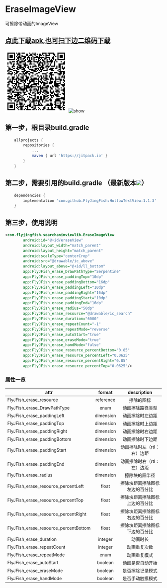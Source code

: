 # EraseImageView

可擦除带动画的ImageView

## [点此下载apk,也可扫下边二维码下载](https://github.com/FlyJingFish/EraseImageView/blob/master/apk/release/app-release.apk?raw=true)

<img src="/screenshot/download_qrcode.png" alt="show" width="200px" />

<img src="/screenshot/SVID_20230617_223820_3.gif" alt="show" width="308px" height=""/>

## 第一步，根目录build.gradle

```gradle
    allprojects {
        repositories {
            ...
            maven { url 'https://jitpack.io' }
        }
    }
```
## 第二步，需要引用的build.gradle （最新版本[![](https://jitpack.io/v/FlyJingFish/HollowTextView.svg)](https://jitpack.io/#FlyJingFish/HollowTextView)）

```gradle
    dependencies {
        implementation 'com.github.FlyJingFish:HollowTextView:1.1.3'
    }
```
## 第三步，使用说明

```xml
<com.flyjingfish.searchanimviewlib.EraseImageView
        android:id="@+id/eraseView"
        android:layout_width="match_parent"
        android:layout_height="match_parent"
        android:scaleType="centerCrop"
        android:src="@drawable/ic_above"
        android:layout_above="@+id/ll_bottom"
        app:FlyJFish_erase_DrawPathType="Serpentine"
        app:FlyJFish_erase_paddingTop="10dp"
        app:FlyJFish_erase_paddingBottom="16dp"
        app:FlyJFish_erase_paddingLeft="10dp"
        app:FlyJFish_erase_paddingRight="16dp"
        app:FlyJFish_erase_paddingStart="10dp"
        app:FlyJFish_erase_paddingEnd="16dp"
        app:FlyJFish_erase_radius="50dp"
        app:FlyJFish_erase_resource="@drawable/ic_search"
        app:FlyJFish_erase_duration="6000"
        app:FlyJFish_erase_repeatCount="-1"
        app:FlyJFish_erase_repeatMode="reverse"
        app:FlyJFish_erase_autoStart="true"
        app:FlyJFish_erase_eraseMode="true"
        app:FlyJFish_erase_handMode="false"
        app:FlyJFish_erase_resource_percentBottom="0.85"
        app:FlyJFish_erase_resource_percentLeft="0.0625"
        app:FlyJFish_erase_resource_percentRight="0.85"
        app:FlyJFish_erase_resource_percentTop="0.0625"/>
```

### 属性一览

| attr                                  |  format   |   description    |
|---------------------------------------|:---------:|:----------------:|
| FlyJFish_erase_resource               | reference |      擦除的图标       |
| FlyJFish_erase_DrawPathType           |   enum    |     动画擦除路径类型     |
| FlyJFish_erase_paddingLeft            | dimension |     动画擦除时左边距     |
| FlyJFish_erase_paddingTop             | dimension |     动画擦除时上边距     |
| FlyJFish_erase_paddingRight           | dimension |     动画擦除时右边距     |
| FlyJFish_erase_paddingBottom          | dimension |     动画擦除时下边距     |
| FlyJFish_erase_paddingStart           | dimension | 动画擦除时左（rtl： 右）边距 |
| FlyJFish_erase_paddingEnd             | dimension | 动画擦除时右（rtl： 左）边距 |
| FlyJFish_erase_radius                 | dimension |     擦除块的圆半径      |
| FlyJFish_erase_resource_percentLeft   |   float   | 擦除块距离擦除图标左边的百分比  |
| FlyJFish_erase_resource_percentTop    |   float   | 擦除块距离擦除图标上边的百分比  |
| FlyJFish_erase_resource_percentRight  |   float   | 擦除块距离擦除图标右边的百分比  |
| FlyJFish_erase_resource_percentBottom |   float   | 擦除块距离擦除图标下边的百分比  |
| FlyJFish_erase_duration               |  integer  |       动画时长       |
| FlyJFish_erase_repeatCount            |  integer  |      动画重复次数      |
| FlyJFish_erase_repeatMode             |   enum    |      动画重复模式      |
| FlyJFish_erase_autoStart              |  boolean  |     动画是否自动开始     |
| FlyJFish_erase_eraseMode              |  boolean  |     是否擦除记录模式     |
| FlyJFish_erase_handMode               |  boolean  |     是否手动触摸模式     |


